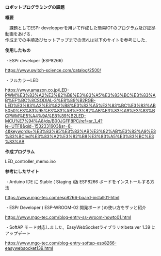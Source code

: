 __ロボットプログラミングの課題__

__概要__

　課題としてESPr developperを用いて作成した簡易IOTのプログラム及び証拠動画をあげる．  
作成までの手順及びセットアップまでの流れは以下のサイトを参考にした．

__使用したもの__  

・ESPr developer (ESP8266)

<https://www.switch-science.com/catalog/2500/>

・フルカラーLED

<https://www.amazon.co.jp/LED-PWM%E3%83%A2%E3%82%B8%E3%83%A5%E3%83%BC%E3%83%AB%EF%BC%8CSODIAL-3%E8%89%B2RGB-LED%E3%83%A2%E3%82%B8%E3%83%A5%E3%83%BC%E3%83%AB5050%E3%83%95%E3%83%AB%E3%82%AB%E3%83%A9%E3%83%BCPWM%E5%A4%9A%E8%89%B2LED-MCU%E7%94%A8/dp/B00JGFF8PC/ref=sr_1_4?ie=UTF8&qid=1532331603&sr=8-4&keywords=%E3%83%95%E3%83%AB%E3%82%AB%E3%83%A9%E3%83%BCled%E3%83%A2%E3%82%B8%E3%83%A5%E3%83%BC%E3%83%AB>

__作成プログラム__  

LED_controller_memo.ino


__参考にしたサイト__  

・Arduino IDE に Stable ( Staging )版 ESP8266 ボードをインストールする方法

<https://www.mgo-tec.com/esp8266-board-install01-html>

・ESPr Developer ( ESP-WROOM-02 開発ボード )の使い方をザッと紹介

<https://www.mgo-tec.com/blog-entry-ss-wroom-howto01.html>

・SoftAP モード対応しました。EasyWebSocketライブラリをbeta ver 1.39 にアップデート

<https://www.mgo-tec.com/blog-entry-softap-esp8266-easywebsocket139.html>

